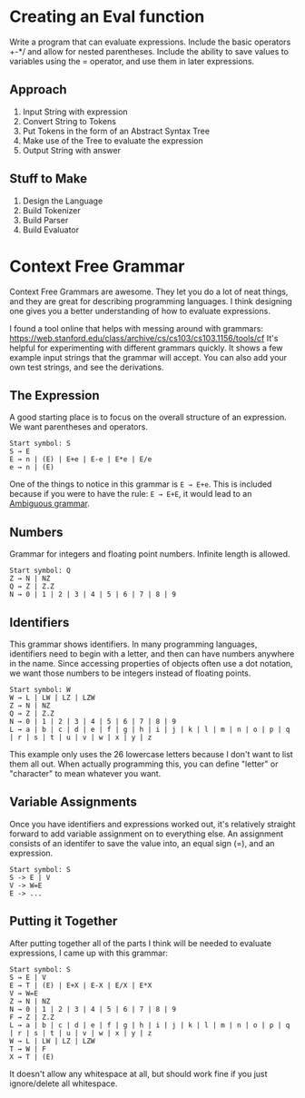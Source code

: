 # Creating an Eval function

Write a program that can evaluate expressions.  Include the basic
operators +-*/ and allow for nested parentheses.  Include the ability
to save values to variables using the = operator, and use them in
later expressions.

## Approach

1. Input String with expression
2. Convert String to Tokens
3. Put Tokens in the form of an Abstract Syntax Tree
4. Make use of the Tree to evaluate the expression
5. Output String with answer

## Stuff to Make

1. Design the Language
2. Build Tokenizer
3. Build Parser
4. Build Evaluator

# Context Free Grammar

Context Free Grammars are awesome.  They let you do a lot of neat
things, and they are great for describing programming languages.
I think designing one gives you a better understanding of how to evaluate
expressions.

I found a tool online that helps with messing around with grammars:
https://web.stanford.edu/class/archive/cs/cs103/cs103.1156/tools/cf
It's helpful for experimenting with different grammars quickly. It
shows a few example input strings that the grammar will accept.  You
can also add your own test strings, and see the derivations.


## The Expression

A good starting place is to focus on the overall structure of an
expression.  We want parentheses and operators.

~~~
Start symbol: S
S → E
E → n | (E) | E+e | E-e | E*e | E/e
e → n | (E)
~~~

One of the things to notice in this grammar is `E → E+e`.  This is
included because if you were to have the rule: `E → E+E`, it would
lead to an [Ambiguous grammar](https://en.wikipedia.org/wiki/Ambiguous_grammar).


## Numbers

Grammar for integers and floating point numbers.  Infinite length is allowed.

~~~
Start symbol: Q
Z → N | NZ
Q → Z | Z.Z
N → 0 | 1 | 2 | 3 | 4 | 5 | 6 | 7 | 8 | 9
~~~


## Identifiers

This grammar shows identifiers.  In many programming languages,
identifiers need to begin with a letter, and then can have numbers
anywhere in the name.  Since accessing properties of objects often use
a dot notation, we want those numbers to be integers instead of
floating points.

~~~
Start symbol: W
W → L | LW | LZ | LZW
Z → N | NZ
Q → Z | Z.Z
N → 0 | 1 | 2 | 3 | 4 | 5 | 6 | 7 | 8 | 9
L → a | b | c | d | e | f | g | h | i | j | k | l | m | n | o | p | q | r | s | t | u | v | w | x | y | z
~~~

This example only uses the 26 lowercase letters because I don't want
to list them all out.  When actually programming this, you can define
"letter" or "character" to mean whatever you want.



## Variable Assignments

Once you have identifiers and expressions worked out, it's relatively
straight forward to add variable assignment on to everything else. An
assignment consists of an identifer to save the value into, an equal
sign (=), and an expression.

~~~
Start symbol: S
S -> E | V
V -> W=E
E -> ...
~~~


## Putting it Together

After putting together all of the parts I think will be needed to
evaluate expressions, I came up with this grammar:

~~~
Start symbol: S
S → E | V
E → T | (E) | E+X | E-X | E/X | E*X
V → W=E
Z → N | NZ
N → 0 | 1 | 2 | 3 | 4 | 5 | 6 | 7 | 8 | 9
F → Z | Z.Z
L → a | b | c | d | e | f | g | h | i | j | k | l | m | n | o | p | q | r | s | t | u | v | w | x | y | z
W → L | LW | LZ | LZW
T → W | F
X → T | (E)
~~~


It doesn't allow any whitespace at all, but should work fine if you just ignore/delete all whitespace.
